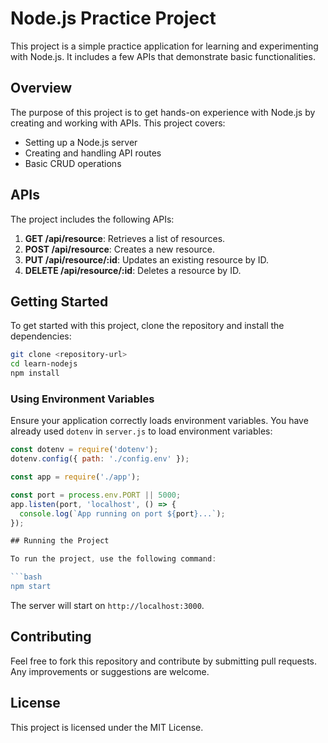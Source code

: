 # Node.js Practice Project

This project is a simple practice application for learning and experimenting with Node.js. It includes a few APIs that demonstrate basic functionalities.

## Overview

The purpose of this project is to get hands-on experience with Node.js by creating and working with APIs. This project covers:

- Setting up a Node.js server
- Creating and handling API routes
- Basic CRUD operations

## APIs

The project includes the following APIs:

1. **GET /api/resource**: Retrieves a list of resources.
2. **POST /api/resource**: Creates a new resource.
3. **PUT /api/resource/:id**: Updates an existing resource by ID.
4. **DELETE /api/resource/:id**: Deletes a resource by ID.

## Getting Started

To get started with this project, clone the repository and install the dependencies:

```bash
git clone <repository-url>
cd learn-nodejs
npm install
```

### Using Environment Variables

Ensure your application correctly loads environment variables. You have already used `dotenv` in `server.js` to load environment variables:

```javascript
const dotenv = require('dotenv');
dotenv.config({ path: './config.env' });

const app = require('./app');

const port = process.env.PORT || 5000;
app.listen(port, 'localhost', () => {
  console.log(`App running on port ${port}...`);
});

## Running the Project

To run the project, use the following command:

```bash
npm start
```

The server will start on `http://localhost:3000`.

## Contributing

Feel free to fork this repository and contribute by submitting pull requests. Any improvements or suggestions are welcome.

## License

This project is licensed under the MIT License.
